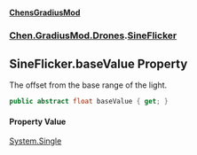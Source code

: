#### [ChensGradiusMod](index 'index')
### [Chen.GradiusMod.Drones](Y_iPobZkdIiJ9feSuBjDaQ 'Chen.GradiusMod.Drones').[SineFlicker](gODJKXdVL5Utx1IRTLZr6w 'Chen.GradiusMod.Drones.SineFlicker')
## SineFlicker.baseValue Property
The offset from the base range of the light.  
```csharp
public abstract float baseValue { get; }
```
#### Property Value
[System.Single](https://docs.microsoft.com/en-us/dotnet/api/System.Single 'System.Single')
